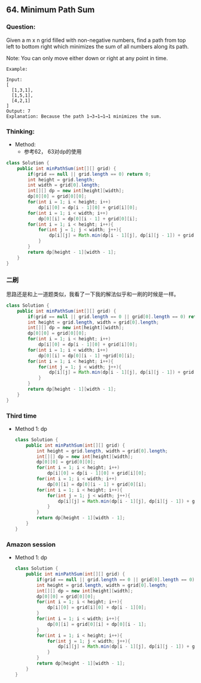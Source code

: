 ## 64. Minimum Path Sum

### Question:
Given a m x n grid filled with non-negative numbers, find a path from top left to bottom right which minimizes the sum of all numbers along its path.

Note: You can only move either down or right at any point in time.

```
Example:

Input:
[
  [1,3,1],
  [1,5,1],
  [4,2,1]
]
Output: 7
Explanation: Because the path 1→3→1→1→1 minimizes the sum.
```

### Thinking:
* Method:
	* 参考62， 63对dp的使用

```Java
class Solution {
    public int minPathSum(int[][] grid) {
        if(grid == null || grid.length == 0) return 0;
        int height = grid.length;
        int width = grid[0].length;
        int[][] dp = new int[height][width];
        dp[0][0] = grid[0][0];
        for(int i = 1; i < height; i++)
            dp[i][0] = dp[i - 1][0] + grid[i][0];
        for(int i = 1; i < width; i++)
            dp[0][i] = dp[0][i - 1] + grid[0][i];
        for(int i = 1; i < height; i++){
            for(int j = 1; j < width; j++){
                dp[i][j] = Math.min(dp[i - 1][j], dp[i][j - 1]) + grid[i][j];
            }
        }
        return dp[height - 1][width - 1];
    }
}
```

### 二刷
思路还是和上一道题类似，我看了一下我的解法似乎和一刷的时候是一样。
```Java
class Solution {
    public int minPathSum(int[][] grid) {
        if(grid == null || grid.length == 0 || grid[0].length == 0) return 0;
        int height = grid.length, width = grid[0].length;
        int[][] dp = new int[height][width];
        dp[0][0] = grid[0][0];
        for(int i = 1; i < height; i++)
            dp[i][0] = dp[i - 1][0] + grid[i][0];
        for(int i = 1; i < width; i++)
            dp[0][i] = dp[0][i - 1] +grid[0][i];
        for(int i = 1; i < height; i++){
            for(int j = 1; j < width; j++){
                dp[i][j] = Math.min(dp[i - 1][j], dp[i][j - 1]) + grid[i][j];
            }
        }
        return dp[height - 1][width - 1];
    }
}
```

### Third time
* Method 1: dp
	```Java
	class Solution {
		public int minPathSum(int[][] grid) {
			int height = grid.length, width = grid[0].length;
			int[][] dp = new int[height][width];
			dp[0][0] = grid[0][0];
			for(int i = 1; i < height; i++)
				dp[i][0] = dp[i - 1][0] + grid[i][0];
			for(int i = 1; i < width; i++)
				dp[0][i] = dp[0][i - 1] + grid[0][i];
			for(int i = 1; i < height; i++){
				for(int j = 1; j < width; j++){
					dp[i][j] = Math.min(dp[i - 1][j], dp[i][j - 1]) + grid[i][j];
				}
			}
			return dp[height - 1][width - 1];
		}
	}
	```

### Amazon session
* Method 1: dp
	```Java
	class Solution {
		public int minPathSum(int[][] grid) {
			if(grid == null || grid.length == 0 || grid[0].length == 0) return 0;
			int height = grid.length, width = grid[0].length;
			int[][] dp = new int[height][width];
			dp[0][0] = grid[0][0];
			for(int i = 1; i < height; i++){
				dp[i][0] = grid[i][0] + dp[i - 1][0];
			}
			for(int i = 1; i < width; i++){
				dp[0][i] = grid[0][i] + dp[0][i - 1];
			}
			for(int i = 1; i < height; i++){
				for(int j = 1; j < width; j++){
					dp[i][j] = Math.min(dp[i - 1][j], dp[i][j - 1]) + grid[i][j];
				}
			}
			return dp[height - 1][width - 1];
		}
	}
	```
